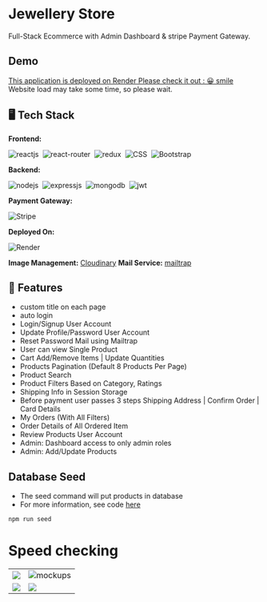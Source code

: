 # Jewellery Store
Full-Stack Ecommerce with Admin Dashboard & stripe Payment Gateway.

## Demo
[This application is deployed on Render Please check it out : 😀 smile](https://hateybazarey.onrender.com) 
Website load may take some time, so please wait.

## 🖥️ Tech Stack
**Frontend:**

![reactjs](https://img.shields.io/badge/React-20232A?style=for-the-badge&logo=react&logoColor=61DAFB)&nbsp;
![react-router](https://img.shields.io/badge/React_Router-CA4245?style=for-the-badge&logo=react-router&logoColor=white)&nbsp;
![redux](https://img.shields.io/badge/Redux-593D88?style=for-the-badge&logo=redux&logoColor=white)&nbsp;
![CSS](https://img.shields.io/badge/CSS3-1572B6?style=for-the-badge&logo=css3&logoColor=white)&nbsp;
![Bootstrap](https://img.shields.io/badge/Bootstrap-563D7C?style=for-the-badge&logo=bootstrap&logoColor=white)&nbsp;


**Backend:**

![nodejs](https://img.shields.io/badge/Node.js-43853D?style=for-the-badge&logo=node.js&logoColor=white)&nbsp;
![expressjs](https://img.shields.io/badge/Express.js-000000?style=for-the-badge&logo=express&logoColor=white)&nbsp;
![mongodb](https://img.shields.io/badge/MongoDB-4EA94B?style=for-the-badge&logo=mongodb&logoColor=white)&nbsp;
![jwt](	https://img.shields.io/badge/JWT-000000?style=for-the-badge&logo=JSON%20web%20tokens&logoColor=white)&nbsp;

**Payment Gateway:**

![Stripe](https://img.shields.io/badge/Stripe-626CD9?style=for-the-badge&logo=Stripe&logoColor=white)

**Deployed On:**

![Render](https://img.shields.io/badge/Render-%46E3B7.svg?style=for-the-badge&logo=render&logoColor=white)

**Image Management:** [Cloudinary](https://cloudinary.com/)
**Mail Service:** [mailtrap](https://mailtrap.io/)




## 🚀 Features
- custom title on each page
- auto login
- Login/Signup User Account
- Update Profile/Password User Account
- Reset Password Mail using Mailtrap
- User can view Single Product
- Cart Add/Remove Items | Update Quantities
- Products Pagination (Default 8 Products Per Page)
- Product Search
- Product Filters Based on Category, Ratings
- Shipping Info in Session Storage
- Before payment user passes 3 steps Shipping Address | Confirm Order | Card Details
- My Orders (With All Filters)
- Order Details of All Ordered Item
- Review Products User Account
- Admin: Dashboard access to only admin roles
- Admin: Add/Update Products



## Database Seed

* The seed command will put products in database
* For more information, see code [here](Backend/utils/seeder.js)

```
npm run seed
```

# Speed checking

<table>
  <tr>
    <td><img src="https://user-images.githubusercontent.com/65649115/218567761-fbeda72a-754e-4d28-ae08-c83f9360485e.png" /></td>
    <td><img src="https://user-images.githubusercontent.com/65649115/218567770-f7e98ad8-bdfa-4552-ab08-effcf3c95643.png" alt="mockups" /></td>
  </tr>
  <tr>
    <td><img src="https://user-images.githubusercontent.com/65649115/218567774-c4036d4c-12c6-400d-b278-c243b600c700.png" /></td>
    <td><img src="https://user-images.githubusercontent.com/65649115/221517641-e93cf24f-9dda-4fe7-87fc-53054aeb17d2.png" /></td>
  </tr>
</table>

